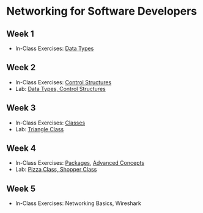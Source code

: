 # Networking for Software Developers

## Week 1

- In-Class Exercises: [Data Types](data-types)

## Week 2

- In-Class Exercises: [Control Structures](control-structures)
- Lab: [Data Types, Control Structures](https://github.com/ttran375/comp216-lab1)

## Week 3

- In-Class Exercises: [Classes](classes)
- Lab: [Triangle Class](https://github.com/ttran375/comp216-lab2)

## Week 4

- In-Class Exercises: [Packages](packages), [Advanced Concepts](advanced_concepts)
- Lab: [Pizza Class, Shopper Class](https://github.com/ttran375/comp216-lab3)

## Week 5

- In-Class Exercises: Networking Basics, Wireshark
